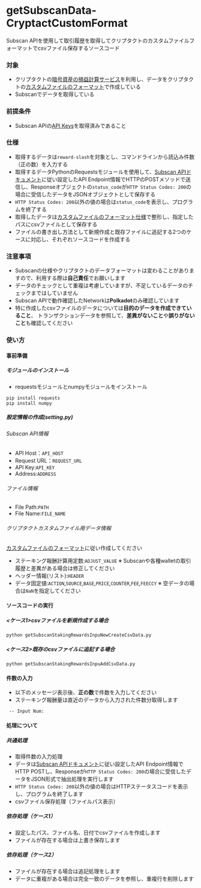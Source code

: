 # getSubscanData-CryptactCustomFormat
Subscan APIを使用して取引履歴を取得してクリプタクトのカスタムファイルフォーマットでcsvファイル保存するソースコード

### 対象
* クリプタクトの[暗号資産の損益計算サービス](https://support.cryptact.com/hc/ja/categories/115000455551-%E4%BB%AE%E6%83%B3%E9%80%9A%E8%B2%A8%E3%81%AE%E6%90%8D%E7%9B%8A%E8%A8%88%E7%AE%97%E6%A9%9F%E8%83%BD-%E4%BD%BF%E3%81%84%E6%96%B9)を利用し、データをクリプタクトの[カスタムファイルのフォーマット](https://support.cryptact.com/hc/ja/articles/360002571312-%E3%82%AB%E3%82%B9%E3%82%BF%E3%83%A0%E3%83%95%E3%82%A1%E3%82%A4%E3%83%AB%E3%81%AE%E4%BD%9C%E6%88%90%E6%96%B9%E6%B3%95)で作成している
* Subscanでデータを取得している

### 前提条件
* Subscan APIの[API Keys](https://docs.api.subscan.io/#introduction)を取得済みであること

### 仕様
* 取得するデータは`reward-slash`を対象とし、コマンドラインから読込み件数（正の数）を入力する
* 取得するデータPythonのRequestsモジュールを使用して、[Subscan APIドキュメント](https://docs.api.subscan.io/#introduction)に従い設定したAPI Endpoint情報でHTTPのPOSTメソッドで送信し、Responseオブジェクトの`status_code`が`HTTP Status Codes: 200`の場合に受信したデータをJSONオブジェクトとして保存する
* `HTTP Status Codes: 200`以外の値の場合は`status_code`を表示し、プログラムを終了する
* 取得したデータは[カスタムファイルのフォーマット仕様](https://support.cryptact.com/hc/ja/articles/360002571312-%E3%82%AB%E3%82%B9%E3%82%BF%E3%83%A0%E3%83%95%E3%82%A1%E3%82%A4%E3%83%AB%E3%81%AE%E4%BD%9C%E6%88%90%E6%96%B9%E6%B3%95)で整形し、指定したパスにcsvファイルとして保存する
* ファイルの書き出し方法として新規作成と既存ファイルに追記する2つのケースに対応し、それぞれソースコードを作成する

### 注意事項
* Subscanの仕様やクリプタクトのデータフォーマットは変わることがありますので、利用する際は**自己責任**でお願いします
* データのチェックとして重複は考慮していますが、不足しているデータのチェックまではしていません
* Subscan APIで動作確認したNetworkは**Polkadot**のみ確認しています
* 特に作成したcsvファイルのデータについては**目的のデータを作成できていること**、
  トランザクションデータを参照して、**差異がないこと**や**誤りがないこと**も確認してください

### 使い方
#### 事前準備
##### モジュールのインストール
* requestsモジュールとnumpyモジュールをインストール
```
pip install requests
pip install numpy
```
##### 設定情報の作成(setting.py)
###### Subscan API情報
* API Host：`API_HOST` 
* Request URL：`REQUEST_URL`
* API Key:`API_KEY`
* Address:`ADDRESS`
###### ファイル情報
* File Path:`PATH`
* File Name:`FILE_NAME`
###### クリプタクトカスタムファイル用データ情報
[カスタムファイルのフォーマット](https://support.cryptact.com/hc/ja/articles/360002571312-%E3%82%AB%E3%82%B9%E3%82%BF%E3%83%A0%E3%83%95%E3%82%A1%E3%82%A4%E3%83%AB%E3%81%AE%E4%BD%9C%E6%88%90%E6%96%B9%E6%B3%95)に従い作成してください
* ステーキング報酬計算用定数:`ADJUST_VALUE`
  ※ Subscanや各種walletの取引履歴と差異がある場合は修正してください
* ヘッダー情報(リスト):`HEADER`
* データ固定値:`ACTION`,`SOURCE`,`BASE`,`PRICE`,`COUNTER`,`FEE`,`FEECCY`
  ※ 空データの場合は`NaN`を指定してください

#### ソースコードの実行
##### <ケース1>csvファイルを新規作成する場合
```
python getSubscanStakingRewardsInpuNewCreateCsvData.py
```
##### <ケース2>既存のcsvファイルに追記する場合
```
python getSubscanStakingRewardsInpuAddCsvData.py
```
#### 件数の入力
* 以下のメッセージ表示後、**正の数**で件数を入力してください
* ステーキング報酬量は直近のデータから入力された件数分取得します
```
 -- Input Num: 
```

#### 処理について
##### 共通処理
* 取得件数の入力処理
* データは[Subscan APIドキュメント](https://docs.api.subscan.io/#introduction)に従い設定したAPI Endpoint情報でHTTP POSTし、Responseが`HTTP Status Codes: 200`の場合に受信したデータをJSON形式で抽出処理を実行します
* `HTTP Status Codes: 200`以外の値の場合はHTTPステータスコードを表示し、プログラムを終了します
* csvファイル保存処理（ファイルパス表示）

##### 依存処理（ケース1）
* 設定したパス、ファイル名、日付でcsvファイルを作成します
* ファイルが存在する場合は上書き保存します
##### 依存処理（ケース2）
* ファイルが存在する場合は追記処理をします
* データに重複がある場合は完全一致のデータを参照し、重複行を削除します